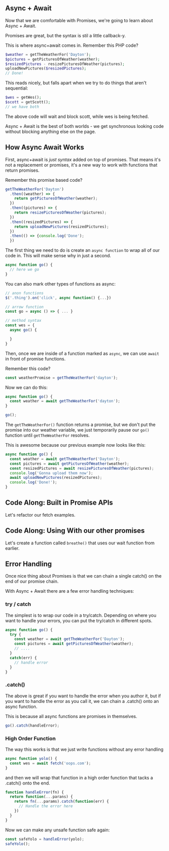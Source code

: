 ## Async + Await

Now that we are comfortable with Promises, we're going to learn about Async + Await.

Promises are great, but the syntax is stil a little callback-y.

This is where async+await comes in. Remember this PHP code?

```php
$weather = getTheWeatherFor('Dayton');
$pictures = getPicturesOfWeather(weather);
$resizedPictures - resizePicturesOfWeather(pictures);
uploadNewPictures($resizedPictures);
// Done!
```

This reads nicely, but falls apart when we try to do things that aren't sequential:

```php
$wes = getWes();
$scott = getScott();
// we have both
```

The above code will wait and block scott, while wes is being fetched.

Async + Await is the best of both worlds - we get synchronous looking code without blocking anything else on the page.

## How Async Await Works

First, async+await is _just syntax_ added on top of promises. That means it's not a replacement or promises, it's a new way to work with functions that return promises.

Remember this promise based code?

```js
getTheWeatherFor('Dayton')
  .then((weather) => {
    return getPicturesOfWeather(weather);
  })
  .then((pictures) => {
    return resizePicturesOfWeather(pictures);
  })
  .then((resizedPictures) => {
    return uploadNewPictures(resizedPictures);
  })
  .then(() => {console.log('Done');
  })
```

The first thing we need to do is create an `async function` to wrap all of our code in. This will make sense why in just a second.

```js
async function go() {
  // here we go
}
```

You can also mark other types of functions as async:


```js
// anon functions
$('.thing').on('click', async function() {...})

// arrow function
const go = async () => { ... }

// method syntax
const wes = {
  async go() {

  }
}
```

Then, once we are inside of a function marked as `async`, we can use `await` in front of promise functions.

Remember this code?

```js
const weatherPromise = getTheWeatherFor('dayton');
```

Now we can do this:

```js
async function go() {
  const weather = await getTheWeatherFor('dayton');
}

go();
```

The `getTheWeatherFor()` function returns a promise, but we don't put the promise into our weather variable, we just temporarily pause our `go()` function until `getTheWeatherFor` resolves.

This is awesome because our previous example now looks like this:


```js
async function go() {
  const weather = await getTheWeatherFor('Dayton');
  const pictures = await getPicturesOfWeather(weather);
  const resizedPictures = await resizePicturesOfWeather(pictures);
  console.log('Gonna upload them now');
  await uploadNewPictures(resizedPictures);
  console.log('Done!');
}
```

## Code Along: Built in Promise APIs

Let's refactor our fetch examples.

## Code Along: Using With our other promises

Let's create a function called `breathe()` that uses our wait function from earlier.

## Error Handling

Once nice thing about Promises is that we can chain a single catch() on the end of our promise chain.

With Async + Await there are a few error handling techniques:

### try / catch

The simplest is to wrap our code in a try/catch. Depending on where you want to handle your errors, you can put the try/catch in different spots.

```js
async function go() {
  try {
    const weather = await getTheWeatherFor('Dayton');
    const pictures = await getPicturesOfWeather(weather);
    // ....
  }
  catch(err) {
    // handle error
  }
}
```


### .catch()

The above is great if you want to handle the error when you author it, but if you want to handle the error as you call it, we can chain a .catch() onto an async function.

This is because all async functions are promises in themselves.

```js
go().catch(handleError);
```

### High Order Function

The way this works is that we just write functions without any error handling

```js
async function yolo() {
  const wes = await fetch('oops.com');
}
```

and then we will wrap that function in a high order function that tacks a .catch() onto the end.

```js
function handleError(fn) {
  return function(...parans) {
    return fn(...params).catch(function(err) {
      // Handle the error here
    })
  }
}
```

Now we can make any unsafe function safe again:

```js
const safeYolo = handleError(yolo);
safeYolo();
```
